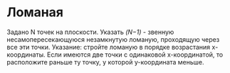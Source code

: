# Ломаная
Задано N точек на плоскости. Указать *(N−1)* - звенную несамопересекающуюся 
незамкнутую ломаную, проходящую через все эти точки.
Указание: стройте ломаную в порядке возрастания x-координаты. Если имеются 
две точки с одинаковой x-координатой, то расположите раньше ту точку, у 
которой y-координата меньше.
